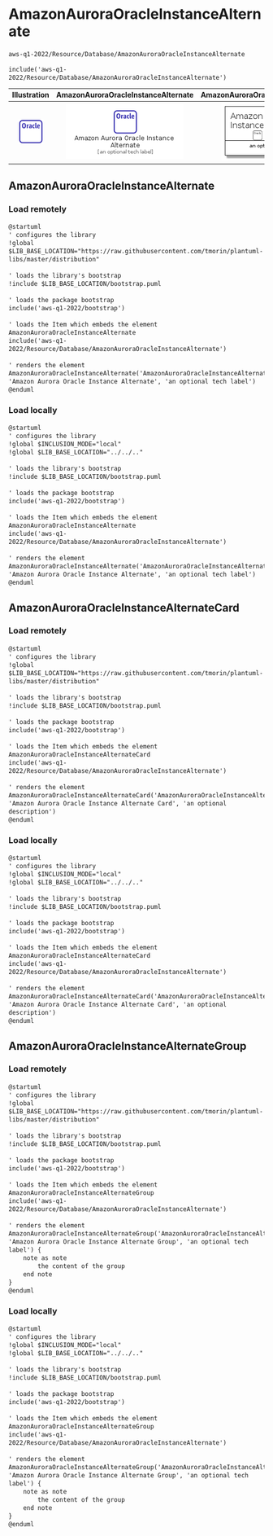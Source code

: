 # AmazonAuroraOracleInstanceAlternate


```text
aws-q1-2022/Resource/Database/AmazonAuroraOracleInstanceAlternate
```

```text
include('aws-q1-2022/Resource/Database/AmazonAuroraOracleInstanceAlternate')
```



| Illustration | AmazonAuroraOracleInstanceAlternate | AmazonAuroraOracleInstanceAlternateCard | AmazonAuroraOracleInstanceAlternateGroup |
| :---: | :---: | :---: | :---: |
| ![illustration for Illustration](../../../aws-q1-2022/Resource/Database/AmazonAuroraOracleInstanceAlternate.png) | ![illustration for AmazonAuroraOracleInstanceAlternate](../../../aws-q1-2022/Resource/Database/AmazonAuroraOracleInstanceAlternate.Local.png) | ![illustration for AmazonAuroraOracleInstanceAlternateCard](../../../aws-q1-2022/Resource/Database/AmazonAuroraOracleInstanceAlternateCard.Local.png) | ![illustration for AmazonAuroraOracleInstanceAlternateGroup](../../../aws-q1-2022/Resource/Database/AmazonAuroraOracleInstanceAlternateGroup.Local.png) |




## AmazonAuroraOracleInstanceAlternate

### Load remotely
```plantuml
@startuml
' configures the library
!global $LIB_BASE_LOCATION="https://raw.githubusercontent.com/tmorin/plantuml-libs/master/distribution"

' loads the library's bootstrap
!include $LIB_BASE_LOCATION/bootstrap.puml

' loads the package bootstrap
include('aws-q1-2022/bootstrap')

' loads the Item which embeds the element AmazonAuroraOracleInstanceAlternate
include('aws-q1-2022/Resource/Database/AmazonAuroraOracleInstanceAlternate')

' renders the element
AmazonAuroraOracleInstanceAlternate('AmazonAuroraOracleInstanceAlternate', 'Amazon Aurora Oracle Instance Alternate', 'an optional tech label')
@enduml
```

### Load locally
```plantuml
@startuml
' configures the library
!global $INCLUSION_MODE="local"
!global $LIB_BASE_LOCATION="../../.."

' loads the library's bootstrap
!include $LIB_BASE_LOCATION/bootstrap.puml

' loads the package bootstrap
include('aws-q1-2022/bootstrap')

' loads the Item which embeds the element AmazonAuroraOracleInstanceAlternate
include('aws-q1-2022/Resource/Database/AmazonAuroraOracleInstanceAlternate')

' renders the element
AmazonAuroraOracleInstanceAlternate('AmazonAuroraOracleInstanceAlternate', 'Amazon Aurora Oracle Instance Alternate', 'an optional tech label')
@enduml
```

## AmazonAuroraOracleInstanceAlternateCard

### Load remotely
```plantuml
@startuml
' configures the library
!global $LIB_BASE_LOCATION="https://raw.githubusercontent.com/tmorin/plantuml-libs/master/distribution"

' loads the library's bootstrap
!include $LIB_BASE_LOCATION/bootstrap.puml

' loads the package bootstrap
include('aws-q1-2022/bootstrap')

' loads the Item which embeds the element AmazonAuroraOracleInstanceAlternateCard
include('aws-q1-2022/Resource/Database/AmazonAuroraOracleInstanceAlternate')

' renders the element
AmazonAuroraOracleInstanceAlternateCard('AmazonAuroraOracleInstanceAlternateCard', 'Amazon Aurora Oracle Instance Alternate Card', 'an optional description')
@enduml
```

### Load locally
```plantuml
@startuml
' configures the library
!global $INCLUSION_MODE="local"
!global $LIB_BASE_LOCATION="../../.."

' loads the library's bootstrap
!include $LIB_BASE_LOCATION/bootstrap.puml

' loads the package bootstrap
include('aws-q1-2022/bootstrap')

' loads the Item which embeds the element AmazonAuroraOracleInstanceAlternateCard
include('aws-q1-2022/Resource/Database/AmazonAuroraOracleInstanceAlternate')

' renders the element
AmazonAuroraOracleInstanceAlternateCard('AmazonAuroraOracleInstanceAlternateCard', 'Amazon Aurora Oracle Instance Alternate Card', 'an optional description')
@enduml
```

## AmazonAuroraOracleInstanceAlternateGroup

### Load remotely
```plantuml
@startuml
' configures the library
!global $LIB_BASE_LOCATION="https://raw.githubusercontent.com/tmorin/plantuml-libs/master/distribution"

' loads the library's bootstrap
!include $LIB_BASE_LOCATION/bootstrap.puml

' loads the package bootstrap
include('aws-q1-2022/bootstrap')

' loads the Item which embeds the element AmazonAuroraOracleInstanceAlternateGroup
include('aws-q1-2022/Resource/Database/AmazonAuroraOracleInstanceAlternate')

' renders the element
AmazonAuroraOracleInstanceAlternateGroup('AmazonAuroraOracleInstanceAlternateGroup', 'Amazon Aurora Oracle Instance Alternate Group', 'an optional tech label') {
    note as note
        the content of the group
    end note
}
@enduml
```

### Load locally
```plantuml
@startuml
' configures the library
!global $INCLUSION_MODE="local"
!global $LIB_BASE_LOCATION="../../.."

' loads the library's bootstrap
!include $LIB_BASE_LOCATION/bootstrap.puml

' loads the package bootstrap
include('aws-q1-2022/bootstrap')

' loads the Item which embeds the element AmazonAuroraOracleInstanceAlternateGroup
include('aws-q1-2022/Resource/Database/AmazonAuroraOracleInstanceAlternate')

' renders the element
AmazonAuroraOracleInstanceAlternateGroup('AmazonAuroraOracleInstanceAlternateGroup', 'Amazon Aurora Oracle Instance Alternate Group', 'an optional tech label') {
    note as note
        the content of the group
    end note
}
@enduml
```

